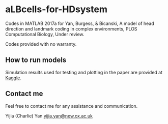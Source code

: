 # aLBcells-for-HDsystem
Codes in MATLAB 2017a for Yan, Burgess, & Bicanski, A model of head direction and landmark coding in complex environments, PLOS Computational Biology, Under review.

Codes provided with no warranty.

## How to run models

Simulation results used for testing and plotting in the paper are provided at [Kaggle](https://kaggle.com/chronowanderer/albcells-for-hdsystem-simulation-results).

## Contact me

Feel free to contact me for any assistance and communication.

Yijia (Charlie) Yan
yijia.yan@new.ox.ac.uk
